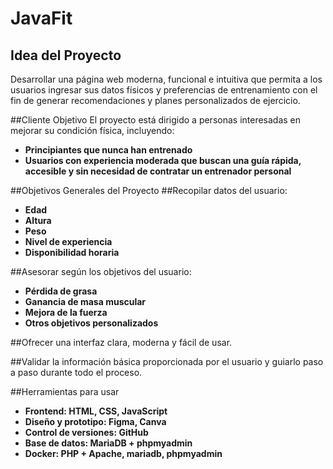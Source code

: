 # JavaFit

## Idea del Proyecto 
Desarrollar una página web moderna, funcional e intuitiva que permita a los usuarios ingresar sus datos físicos y preferencias de entrenamiento con el fin de generar recomendaciones y planes personalizados de ejercicio. 

##Cliente Objetivo 
El proyecto está dirigido a personas interesadas en mejorar su condición física, incluyendo: 
- **Principiantes que nunca han entrenado**
- **Usuarios con experiencia moderada que buscan una guía rápida, accesible y sin necesidad de contratar un entrenador personal**

##Objetivos Generales del Proyecto 
##Recopilar datos del usuario: 
- **Edad**
- **Altura**
- **Peso**
- **Nivel de experiencia**
- **Disponibilidad horaria**

##Asesorar según los objetivos del usuario: 
- **Pérdida de grasa**
- **Ganancia de masa muscular**
- **Mejora de la fuerza**
- **Otros objetivos personalizados**

##Ofrecer una interfaz clara, moderna y fácil de usar. 

##Validar la información básica proporcionada por el usuario y guiarlo paso a paso durante todo el proceso. 

##Herramientas para usar 
- **Frontend: HTML, CSS, JavaScript**
- **Diseño y prototipo: Figma, Canva**
- **Control de versiones: GitHub**
- **Base de datos: MariaDB + phpmyadmin**
- **Docker: PHP + Apache, mariadb, phpmyadmin**
